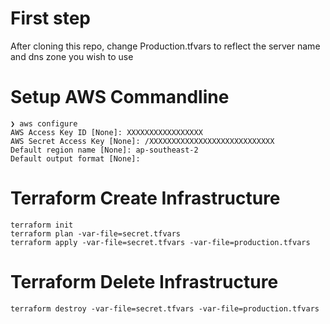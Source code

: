 # First step
After cloning this repo, change Production.tfvars to reflect the server name and dns zone you wish to use

# Setup AWS Commandline
```
❯ aws configure
AWS Access Key ID [None]: XXXXXXXXXXXXXXXXX
AWS Secret Access Key [None]: /XXXXXXXXXXXXXXXXXXXXXXXXXXXX
Default region name [None]: ap-southeast-2
Default output format [None]:
```

# Terraform Create Infrastructure
```
terraform init
terraform plan -var-file=secret.tfvars
terraform apply -var-file=secret.tfvars -var-file=production.tfvars
```
# Terraform Delete Infrastructure
```
terraform destroy -var-file=secret.tfvars -var-file=production.tfvars
```

